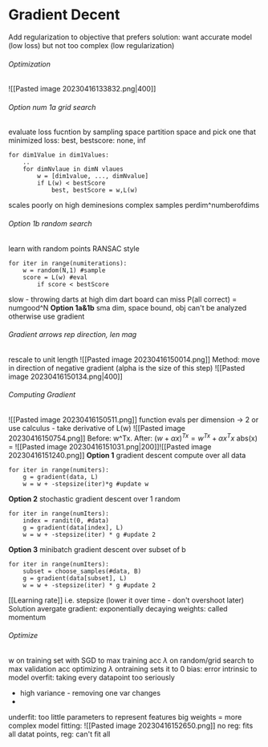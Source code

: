# Gradient Decent
Add regularization to objective that prefers solution:
want accurate model (low loss) but not too complex (low regularization)
###### Optimization 
![[Pasted image 20230416133832.png|400]]
###### Option num 1a grid search
evaluate loss fucntion by sampling space
partition space and pick one that minimized loss:
best, bestscore: none, inf
```
for dim1Value in dim1Values:
	.. 
	for dimNvlaue in dimN vlaues
		w = [dim1value, ..., dimNvalue]
		if L(w) < bestScore
			best, bestScore = w,L(w)
```
scales poorly on high deminesions complex samples perdim^numberofdims
###### Option 1b random search
learn with random points RANSAC style
```
for iter in range(numiterations):
	w = random(N,1) #sample
	score = L(w) #eval
		if score < bestScore
```
slow - throwing darts at high dim dart board can miss
P(all correct) = numgood^N
**Option 1a&1b** sma dim, space bound, obj can't be analyzed otherwise use gradient
###### Gradient arrows rep direction, len mag
rescale to unit length 
![[Pasted image 20230416150014.png]]
Method: move in direction of negative gradient (alpha is the size of this step)
![[Pasted image 20230416150134.png|400]]
###### Computing Gradient
![[Pasted image 20230416150511.png]]
function evals per dimension -> 2
or use calculus - take derivative of L(w)
![[Pasted image 20230416150754.png]]
 Before:  w^Tx. After: $(w + \alpha x)^{Tx}= w^{Tx}+ \alpha x^{T}x$
 abs(x) = ![[Pasted image 20230416151031.png|200]]![[Pasted image 20230416151240.png]]
**Option 1** gradient descent compute over all data
```
for iter in range(numiters):
	g = gradient(data, L)
	w = w + -stepsize(iter)*g #update w
```
**Option 2** stochastic gradient descent over 1 random
```
for iter in range(numIters):
	index = randit(0, #data)
	g = gradient(data[index], L)
	w = w + -stepsize(iter) * g #update 2
```
**Option 3** minibatch gradient descent over subset of b
```
for iter in range(numIters):
	subset = choose_samples(#data, B)
	g = gradient(data[subset], L)
	w = w + -stepsize(iter) * g #update 2
```
[[Learning rate]] i.e. stepsize (lower it over time - don't overshoot later)
Solution avergate gradient: exponentially decaying weights: called momentum
###### Optimize
w on training set with SGD to max training acc
$\lambda$ on random/grid search to max validation acc
optimizing $\lambda$ ontraining sets it to 0
bias: error intrinsic to model
overfit: taking every datapoint too seriously
* high variance - removing one var changes
* 
underfit: too little parameters to represent features
big weights = more complex model
fitting:
![[Pasted image 20230416152650.png]]
no reg: fits all datat points, reg: can't fit all